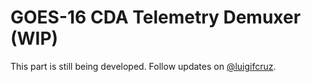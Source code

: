GOES-16 CDA Telemetry Demuxer (WIP)
=========================================

This part is still being developed. Follow updates on [@luigifcruz](https://twitter.com/luigifcruz).
